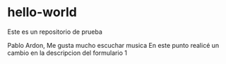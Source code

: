 # hello-world
Este es un repositorio de prueba

Pablo Ardon, Me gusta mucho escuchar musica
En este punto realicé un cambio en la descripcion del formulario 1
